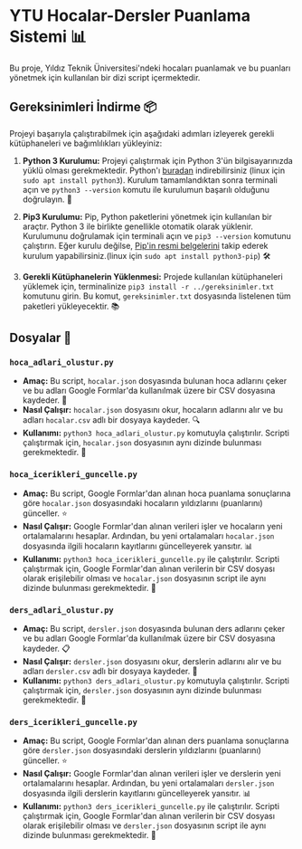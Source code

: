 
# YTU Hocalar-Dersler Puanlama Sistemi 📊

Bu proje, Yıldız Teknik Üniversitesi'ndeki hocaları puanlamak ve bu puanları yönetmek için kullanılan bir dizi script içermektedir.

## Gereksinimleri İndirme 📦

Projeyi başarıyla çalıştırabilmek için aşağıdaki adımları izleyerek gerekli kütüphaneleri ve bağımlılıkları yükleyiniz:

1. **Python 3 Kurulumu:** Projeyi çalıştırmak için Python 3'ün bilgisayarınızda yüklü olması gerekmektedir. Python'ı [buradan](https://www.python.org/downloads/) indirebilirsiniz (linux için `sudo apt install python3`). Kurulum tamamlandıktan sonra terminali açın ve `python3 --version` komutu ile kurulumun başarılı olduğunu doğrulayın. 🐍

2. **Pip3 Kurulumu:** Pip, Python paketlerini yönetmek için kullanılan bir araçtır. Python 3 ile birlikte genellikle otomatik olarak yüklenir. Kurulumunu doğrulamak için terminali açın ve `pip3 --version` komutunu çalıştırın. Eğer kurulu değilse, [Pip'in resmi belgelerini](https://pip.pypa.io/en/stable/installing/) takip ederek kurulum yapabilirsiniz.(linux için `sudo apt install python3-pip`) 🛠️

3. **Gerekli Kütüphanelerin Yüklenmesi:** Projede kullanılan kütüphaneleri yüklemek için, terminalinize `pip3 install -r ../gereksinimler.txt` komutunu girin. Bu komut, `gereksinimler.txt` dosyasında listelenen tüm paketleri yükleyecektir. 📚

## Dosyalar 📂

### `hoca_adlari_olustur.py`

- **Amaç:** Bu script, `hocalar.json` dosyasında bulunan hoca adlarını çeker ve bu adları Google Formlar'da kullanılmak üzere bir CSV dosyasına kaydeder. 📝
- **Nasıl Çalışır:** `hocalar.json` dosyasını okur, hocaların adlarını alır ve bu adları `hocalar.csv` adlı bir dosyaya kaydeder. 🔍
- **Kullanımı:** `python3 hoca_adlari_olustur.py` komutuyla çalıştırılır. Scripti çalıştırmak için, `hocalar.json` dosyasının aynı dizinde bulunması gerekmektedir. 🚀

### `hoca_icerikleri_guncelle.py`

- **Amaç:** Bu script, Google Formlar'dan alınan hoca puanlama sonuçlarına göre `hocalar.json` dosyasındaki hocaların yıldızlarını (puanlarını) günceller. ⭐
- **Nasıl Çalışır:** Google Formlar'dan alınan verileri işler ve hocaların yeni ortalamalarını hesaplar. Ardından, bu yeni ortalamaları `hocalar.json` dosyasında ilgili hocaların kayıtlarını güncelleyerek yansıtır. 📊
- **Kullanımı:** `python3 hoca_icerikleri_guncelle.py` ile çalıştırılır. Scripti çalıştırmak için, Google Formlar'dan alınan verilerin bir CSV dosyası olarak erişilebilir olması ve `hocalar.json` dosyasının script ile aynı dizinde bulunması gerekmektedir. 🔄

### `ders_adlari_olustur.py`

- **Amaç:** Bu script, `dersler.json` dosyasında bulunan ders adlarını çeker ve bu adları Google Formlar'da kullanılmak üzere bir CSV dosyasına kaydeder. 📋
- **Nasıl Çalışır:** `dersler.json` dosyasını okur, derslerin adlarını alır ve bu adları `dersler.csv` adlı bir dosyaya kaydeder. 🔎
- **Kullanımı:** `python3 ders_adlari_olustur.py` komutuyla çalıştırılır. Scripti çalıştırmak için, `dersler.json` dosyasının aynı dizinde bulunması gerekmektedir. 🚀

### `ders_icerikleri_guncelle.py`

- **Amaç:** Bu script, Google Formlar'dan alınan ders puanlama sonuçlarına göre `dersler.json` dosyasındaki derslerin yıldızlarını (puanlarını) günceller. ⭐
- **Nasıl Çalışır:** Google Formlar'dan alınan verileri işler ve derslerin yeni ortalamalarını hesaplar. Ardından, bu yeni ortalamaları `dersler.json` dosyasında ilgili derslerin kayıtlarını güncelleyerek yansıtır. 📊
- **Kullanımı:** `python3 ders_icerikleri_guncelle.py` ile çalıştırılır. Scripti çalıştırmak için, Google Formlar'dan alınan verilerin bir CSV dosyası olarak erişilebilir olması ve `dersler.json` dosyasının script ile aynı dizinde bulunması gerekmektedir. 🔄